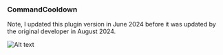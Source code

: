 ### CommandCooldown

Note, I updated this plugin version in June 2024 before it was updated by the original developer in August 2024.

![Alt text](image.png)
